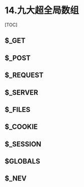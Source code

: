 # 14.九大超全局数组
[TOC]

## $_GET

## $_POST

## $_REQUEST

## $_SERVER

## $_FILES

## $_COOKIE

## $_SESSION

## $GLOBALS

## $_NEV
